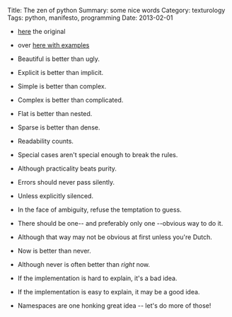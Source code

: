 Title: The zen of python
Summary: some nice words
Category: texturology
Tags: python, manifesto, programming
Date: 2013-02-01

* [here][] the original
* over [here with examples][]

* Beautiful is better than ugly.
* Explicit is better than implicit.
* Simple is better than complex.
* Complex is better than complicated.
* Flat is better than nested.
* Sparse is better than dense.
* Readability counts.
* Special cases aren't special enough to break the rules.
* Although practicality beats purity.
* Errors should never pass silently.
* Unless explicitly silenced.
* In the face of ambiguity, refuse the temptation to guess.
* There should be one-- and preferably only one --obvious way to do it.
* Although that way may not be obvious at first unless you're Dutch.
* Now is better than never.
* Although never is often better than *right* now.
* If the implementation is hard to explain, it's a bad idea.
* If the implementation is easy to explain, it may be a good idea.
* Namespaces are one honking great idea -- let's do more of those!

[here]: http://www.python.org/dev/peps/pep-0020/
[here with examples]: http://artifex.org/~hblanks/talks/2011/pep20_by_example.html